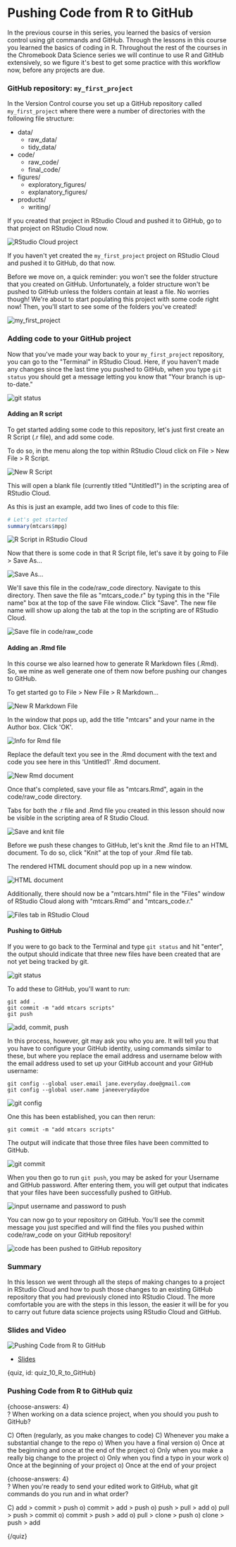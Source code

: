 # Pushing Code from R to GitHub

In the previous course in this series, you learned the basics of version control using git commands and GitHub. Through the lessons in this course you learned the basics of coding in R. Throughout the rest of the courses in the Chromebook Data Science series we will continue to use R and GitHub extensively, so we figure it's best to get some practice with this workflow now, before any projects are due.

### GitHub repository: `my_first_project`

In the Version Control course you set up a GitHub repository called `my_first_project` where there were a number of directories with the following file structure:

* data/
  * raw_data/
  * tidy_data/
* code/
  * raw_code/
  * final_code/
* figures/
  * exploratory_figures/
  * explanatory_figures/
* products/
  * writing/
  
If you created that project in RStudio Cloud and pushed it to GitHub, go to that project on RStudio Cloud now. 

![RStudio Cloud project](images/10_R_to_GitHub/10_R_R_to_GitHub-2.png) 

If you haven't yet created the `my_first_project` project on RStudio Cloud and pushed it to GitHub, do that now. 

Before we move on, a quick reminder: you won't see the folder structure that you created on GitHub. Unfortunately, a folder structure won't be pushed to GitHub unless the folders contain at least a file. No worries though! We're about to start populating this project with some code right now! Then, you'll start to see some of the folders you've created!

![`my_first_project`](images/10_R_to_GitHub/10_R_R_to_GitHub-3.png)
  
### Adding code to your GitHub project

Now that you've made your way back to your `my_first_project` repository, you can go to the "Terminal" in RStudio Cloud. Here, if you haven't made any changes since the last time you pushed to GitHub, when you type `git status` you should get a message letting you know that "Your branch is up-to-date."

![`git status`](images/10_R_to_GitHub/10_R_R_to_GitHub-4.png)

#### Adding an R script

To get started adding some code to this repository, let's just first create an R Script (.r file), and add some code.

To do so, in the menu along the top within RStudio Cloud click on File > New File > R Script.

![New R Script](images/10_R_to_GitHub/10_R_R_to_GitHub-5.png) 

This will open a blank file (currently titled "Untitled1") in the scripting area of RStudio Cloud. 

As this is just an example, add two lines of code to this file:

```r
# Let's get started 
summary(mtcars$mpg)
```

![R Script in RStudio Cloud](images/10_R_to_GitHub/10_R_R_to_GitHub-6.png) 

Now that there is some code in that R Script file, let's save it by going to File > Save As...

![Save As...](images/10_R_to_GitHub/10_R_R_to_GitHub-7.png) 

We'll save this file in the code/raw_code directory.  Navigate to this directory. Then save the file as "mtcars_code.r" by typing this in the "File name" box at the top of the save File window. Click "Save". The new file name will show up along the tab at the top in the scripting are of RStudio Cloud.

![Save file in code/raw_code](images/10_R_to_GitHub/10_R_R_to_GitHub-8.png) 


#### Adding an .Rmd file

In this course we also learned how to generate R Markdown files (.Rmd). So, we mine as well generate one of them now before pushing our changes to GitHub. 

To get started go to File > New File > R Markdown...

![New R Markdown File](images/10_R_to_GitHub/10_R_R_to_GitHub-9.png) 


In the window that pops up, add the title "mtcars" and your name in the Author box. Click 'OK'.

![Info for Rmd file](images/10_R_to_GitHub/10_R_R_to_GitHub-10.png) 

Replace the default text you see in the .Rmd document with the text and code you see here in this 'Untitled1' .Rmd document.

![New Rmd document](images/10_R_to_GitHub/10_R_R_to_GitHub-11.png) 

Once that's completed, save your file as "mtcars.Rmd", again in the code/raw_code directory. 

Tabs for both the .r file and .Rmd file you created in this lesson should now be visible in the scripting area of R Studio Cloud. 

![Save and knit file](images/10_R_to_GitHub/10_R_R_to_GitHub-12.png) 

Before we push these changes to GitHub, let's knit the .Rmd file to an HTML document. To do so, click "Knit" at the top of your .Rmd file tab.

The rendered HTML document should pop up in a new window.

![HTML document](images/10_R_to_GitHub/10_R_R_to_GitHub-13.png) 

Additionally, there should now be a "mtcars.html" file in the "Files" window of RStudio Cloud along with "mtcars.Rmd" and "mtcars_code.r."

![Files tab in RStudio Cloud](images/10_R_to_GitHub/10_R_R_to_GitHub-14.png) 

#### Pushing to GitHub

If you were to go back to the Terminal and type `git status` and hit "enter", the output should indicate that three new files have been created that are not yet being tracked by git. 

![`git status`](images/10_R_to_GitHub/10_R_R_to_GitHub-15.png) 


To add these to GitHub, you'll want to run:

```
git add .
git commit -m "add mtcars scripts"
git push
```

![add, commit, push](images/10_R_to_GitHub/10_R_R_to_GitHub-16.png) 


In this process, however, git may ask you who you are. It will tell you that you have to configure your GitHub identity, using commands similar to these, but where you replace the email address and username below with the email address used to set up your GitHub account and your GitHub username:

```
git config --global user.email jane.everyday.doe@gmail.com
git config --global user.name janeeverydaydoe
```

![git config](images/10_R_to_GitHub/10_R_R_to_GitHub-17.png) 


One this has been established, you can then rerun:

```
git commit -m "add mtcars scripts"
```
The output will indicate that those three files have been committed to GitHub.

![`git commit`](images/10_R_to_GitHub/10_R_R_to_GitHub-18.png) 


When you then go to run `git push`, you may be asked for your Username and GitHub password. After entering them, you will get output that indicates that your files have been successfully pushed to GitHub.

![input username and password to push](images/10_R_to_GitHub/10_R_R_to_GitHub-19.png) 

You can now go to your repository on GitHub. You'll see the commit message you just specified and will find the files you pushed within code/raw_code on your GitHub repository!

![code has been pushed to GitHub repository](images/10_R_to_GitHub/10_R_R_to_GitHub-19.png)

### Summary

In this lesson we went through all the steps of making changes to a project in RStudio Cloud and how to push those changes to an existing GitHub repository that you had previously cloned into RStudio Cloud. The more comfortable you are with the steps in this lesson, the easier it will be for you to carry out future data science projects using RStudio Cloud and GitHub.

### Slides and Video

![Pushing Code from R to GitHub](https://www.youtube.com/watch?v=o9UYI7nJcQE)

* [Slides](https://docs.google.com/presentation/d/1nNKiebsQieBUr645KDfMmbBFr26J2HQ0FAFH8WuSBQQ/edit?usp=sharing)

{quiz, id: quiz_10_R_to_GitHub}
   
### Pushing Code from R to GitHub quiz
   
{choose-answers: 4}  
? When working on a data science project, when you should you push to GitHub?

C) Often (regularly, as you make changes to code)
C) Whenever you make a substantial change to the repo
o) When you have a final version
o) Once at the beginning and once at the end of the project
o) Only when you make a really big change to the project
o) Only when you find a typo in your work
o) Once at the beginning of your project
o) Once at the end of your project

{choose-answers: 4}  
? When you're ready to send your edited work to GitHub, what git commands do you run and in what order?

C) add > commit > push
o) commit > add > push
o) push > pull > add
o) pull > push > commit
o) commit > push > add
o) pull > clone > push
o) clone > push > add

{/quiz}
